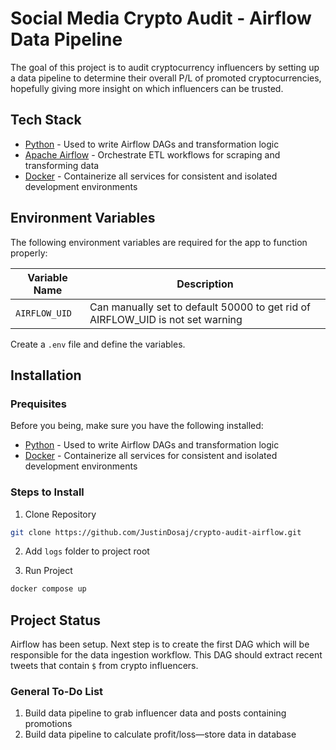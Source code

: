 # Social Media Crypto Audit - Airflow Data Pipeline
The goal of this project is to audit cryptocurrency influencers by setting up a data pipeline to determine their overall P/L of promoted cryptocurrencies, hopefully giving more insight on which influencers can be trusted.

## Tech Stack
- [Python](https://www.python.org/) - Used to write Airflow DAGs and transformation logic
- [Apache Airflow](https://airflow.apache.org/) - Orchestrate ETL workflows for scraping and transforming data
- [Docker](https://www.docker.com/) - Containerize all services for consistent and isolated development environments

## Environment Variables
The following environment variables are required for the app to function properly:

| Variable Name | Description |
|---------------|-------------|
| `AIRFLOW_UID` | Can manually set to default 50000 to get rid of AIRFLOW_UID is not set warning |

Create a `.env` file and define the variables.

## Installation

### Prequisites
Before you being, make sure you have the following installed:

- [Python](https://www.python.org/) - Used to write Airflow DAGs and transformation logic
- [Docker](https://www.docker.com/) - Containerize all services for consistent and isolated development environments

### Steps to Install
1. Clone Repository
```bash
git clone https://github.com/JustinDosaj/crypto-audit-airflow.git
```

2. Add `logs` folder to project root

3. Run Project
```bash
docker compose up
```

## Project Status
Airflow has been setup. Next step is to create the first DAG which will be responsible for the data ingestion workflow. This DAG should extract recent tweets that contain `$` from crypto influencers.

### General To-Do List
1. Build data pipeline to grab influencer data and posts containing promotions
2. Build data pipeline to calculate profit/loss—store data in database